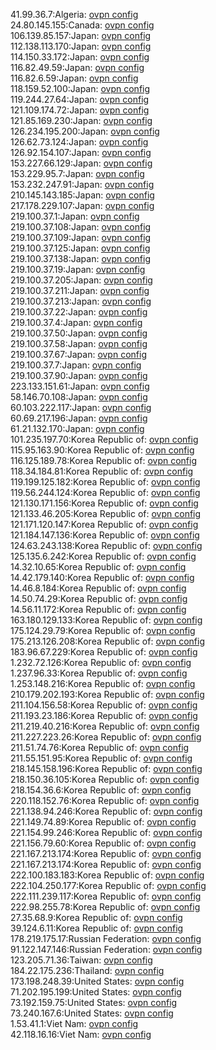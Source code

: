 41.99.36.7:Algeria: [ovpn config](vpn/41_99_36_7.ovpn)  
24.80.145.155:Canada: [ovpn config](vpn/24_80_145_155.ovpn)  
106.139.85.157:Japan: [ovpn config](vpn/106_139_85_157.ovpn)  
112.138.113.170:Japan: [ovpn config](vpn/112_138_113_170.ovpn)  
114.150.33.172:Japan: [ovpn config](vpn/114_150_33_172.ovpn)  
116.82.49.59:Japan: [ovpn config](vpn/116_82_49_59.ovpn)  
116.82.6.59:Japan: [ovpn config](vpn/116_82_6_59.ovpn)  
118.159.52.100:Japan: [ovpn config](vpn/118_159_52_100.ovpn)  
119.244.27.64:Japan: [ovpn config](vpn/119_244_27_64.ovpn)  
121.109.174.72:Japan: [ovpn config](vpn/121_109_174_72.ovpn)  
121.85.169.230:Japan: [ovpn config](vpn/121_85_169_230.ovpn)  
126.234.195.200:Japan: [ovpn config](vpn/126_234_195_200.ovpn)  
126.62.73.124:Japan: [ovpn config](vpn/126_62_73_124.ovpn)  
126.92.154.107:Japan: [ovpn config](vpn/126_92_154_107.ovpn)  
153.227.66.129:Japan: [ovpn config](vpn/153_227_66_129.ovpn)  
153.229.95.7:Japan: [ovpn config](vpn/153_229_95_7.ovpn)  
153.232.247.91:Japan: [ovpn config](vpn/153_232_247_91.ovpn)  
210.145.143.185:Japan: [ovpn config](vpn/210_145_143_185.ovpn)  
217.178.229.107:Japan: [ovpn config](vpn/217_178_229_107.ovpn)  
219.100.37.1:Japan: [ovpn config](vpn/219_100_37_1.ovpn)  
219.100.37.108:Japan: [ovpn config](vpn/219_100_37_108.ovpn)  
219.100.37.109:Japan: [ovpn config](vpn/219_100_37_109.ovpn)  
219.100.37.125:Japan: [ovpn config](vpn/219_100_37_125.ovpn)  
219.100.37.138:Japan: [ovpn config](vpn/219_100_37_138.ovpn)  
219.100.37.19:Japan: [ovpn config](vpn/219_100_37_19.ovpn)  
219.100.37.205:Japan: [ovpn config](vpn/219_100_37_205.ovpn)  
219.100.37.211:Japan: [ovpn config](vpn/219_100_37_211.ovpn)  
219.100.37.213:Japan: [ovpn config](vpn/219_100_37_213.ovpn)  
219.100.37.22:Japan: [ovpn config](vpn/219_100_37_22.ovpn)  
219.100.37.4:Japan: [ovpn config](vpn/219_100_37_4.ovpn)  
219.100.37.50:Japan: [ovpn config](vpn/219_100_37_50.ovpn)  
219.100.37.58:Japan: [ovpn config](vpn/219_100_37_58.ovpn)  
219.100.37.67:Japan: [ovpn config](vpn/219_100_37_67.ovpn)  
219.100.37.7:Japan: [ovpn config](vpn/219_100_37_7.ovpn)  
219.100.37.90:Japan: [ovpn config](vpn/219_100_37_90.ovpn)  
223.133.151.61:Japan: [ovpn config](vpn/223_133_151_61.ovpn)  
58.146.70.108:Japan: [ovpn config](vpn/58_146_70_108.ovpn)  
60.103.222.117:Japan: [ovpn config](vpn/60_103_222_117.ovpn)  
60.69.217.196:Japan: [ovpn config](vpn/60_69_217_196.ovpn)  
61.21.132.170:Japan: [ovpn config](vpn/61_21_132_170.ovpn)  
101.235.197.70:Korea Republic of: [ovpn config](vpn/101_235_197_70.ovpn)  
115.95.163.90:Korea Republic of: [ovpn config](vpn/115_95_163_90.ovpn)  
116.125.189.78:Korea Republic of: [ovpn config](vpn/116_125_189_78.ovpn)  
118.34.184.81:Korea Republic of: [ovpn config](vpn/118_34_184_81.ovpn)  
119.199.125.182:Korea Republic of: [ovpn config](vpn/119_199_125_182.ovpn)  
119.56.244.124:Korea Republic of: [ovpn config](vpn/119_56_244_124.ovpn)  
121.130.171.156:Korea Republic of: [ovpn config](vpn/121_130_171_156.ovpn)  
121.133.46.205:Korea Republic of: [ovpn config](vpn/121_133_46_205.ovpn)  
121.171.120.147:Korea Republic of: [ovpn config](vpn/121_171_120_147.ovpn)  
121.184.147.136:Korea Republic of: [ovpn config](vpn/121_184_147_136.ovpn)  
124.63.243.138:Korea Republic of: [ovpn config](vpn/124_63_243_138.ovpn)  
125.135.6.242:Korea Republic of: [ovpn config](vpn/125_135_6_242.ovpn)  
14.32.10.65:Korea Republic of: [ovpn config](vpn/14_32_10_65.ovpn)  
14.42.179.140:Korea Republic of: [ovpn config](vpn/14_42_179_140.ovpn)  
14.46.8.184:Korea Republic of: [ovpn config](vpn/14_46_8_184.ovpn)  
14.50.74.29:Korea Republic of: [ovpn config](vpn/14_50_74_29.ovpn)  
14.56.11.172:Korea Republic of: [ovpn config](vpn/14_56_11_172.ovpn)  
163.180.129.133:Korea Republic of: [ovpn config](vpn/163_180_129_133.ovpn)  
175.124.29.79:Korea Republic of: [ovpn config](vpn/175_124_29_79.ovpn)  
175.213.126.208:Korea Republic of: [ovpn config](vpn/175_213_126_208.ovpn)  
183.96.67.229:Korea Republic of: [ovpn config](vpn/183_96_67_229.ovpn)  
1.232.72.126:Korea Republic of: [ovpn config](vpn/1_232_72_126.ovpn)  
1.237.96.33:Korea Republic of: [ovpn config](vpn/1_237_96_33.ovpn)  
1.253.148.216:Korea Republic of: [ovpn config](vpn/1_253_148_216.ovpn)  
210.179.202.193:Korea Republic of: [ovpn config](vpn/210_179_202_193.ovpn)  
211.104.156.58:Korea Republic of: [ovpn config](vpn/211_104_156_58.ovpn)  
211.193.23.186:Korea Republic of: [ovpn config](vpn/211_193_23_186.ovpn)  
211.219.40.216:Korea Republic of: [ovpn config](vpn/211_219_40_216.ovpn)  
211.227.223.26:Korea Republic of: [ovpn config](vpn/211_227_223_26.ovpn)  
211.51.74.76:Korea Republic of: [ovpn config](vpn/211_51_74_76.ovpn)  
211.55.151.95:Korea Republic of: [ovpn config](vpn/211_55_151_95.ovpn)  
218.145.158.196:Korea Republic of: [ovpn config](vpn/218_145_158_196.ovpn)  
218.150.36.105:Korea Republic of: [ovpn config](vpn/218_150_36_105.ovpn)  
218.154.36.6:Korea Republic of: [ovpn config](vpn/218_154_36_6.ovpn)  
220.118.152.76:Korea Republic of: [ovpn config](vpn/220_118_152_76.ovpn)  
221.138.94.246:Korea Republic of: [ovpn config](vpn/221_138_94_246.ovpn)  
221.149.74.89:Korea Republic of: [ovpn config](vpn/221_149_74_89.ovpn)  
221.154.99.246:Korea Republic of: [ovpn config](vpn/221_154_99_246.ovpn)  
221.156.79.60:Korea Republic of: [ovpn config](vpn/221_156_79_60.ovpn)  
221.167.213.174:Korea Republic of: [ovpn config](vpn/221_167_213_174.ovpn)  
221.167.213.174:Korea Republic of: [ovpn config](vpn/221_167_213_174.ovpn)  
222.100.183.183:Korea Republic of: [ovpn config](vpn/222_100_183_183.ovpn)  
222.104.250.177:Korea Republic of: [ovpn config](vpn/222_104_250_177.ovpn)  
222.111.239.117:Korea Republic of: [ovpn config](vpn/222_111_239_117.ovpn)  
222.98.255.78:Korea Republic of: [ovpn config](vpn/222_98_255_78.ovpn)  
27.35.68.9:Korea Republic of: [ovpn config](vpn/27_35_68_9.ovpn)  
39.124.6.11:Korea Republic of: [ovpn config](vpn/39_124_6_11.ovpn)  
178.219.175.17:Russian Federation: [ovpn config](vpn/178_219_175_17.ovpn)  
91.122.147.146:Russian Federation: [ovpn config](vpn/91_122_147_146.ovpn)  
123.205.71.36:Taiwan: [ovpn config](vpn/123_205_71_36.ovpn)  
184.22.175.236:Thailand: [ovpn config](vpn/184_22_175_236.ovpn)  
173.198.248.39:United States: [ovpn config](vpn/173_198_248_39.ovpn)  
71.202.195.199:United States: [ovpn config](vpn/71_202_195_199.ovpn)  
73.192.159.75:United States: [ovpn config](vpn/73_192_159_75.ovpn)  
73.240.167.6:United States: [ovpn config](vpn/73_240_167_6.ovpn)  
1.53.41.1:Viet Nam: [ovpn config](vpn/1_53_41_1.ovpn)  
42.118.16.16:Viet Nam: [ovpn config](vpn/42_118_16_16.ovpn)  
